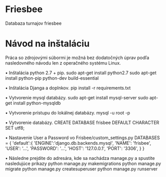 # Friesbee
Databaza turnajov friesbee

# Návod na inštaláciu
Práca so zdrojovými súbormi je možná bez dodatočných úprav podľa nasledovného návodu len z operačného systému Linux. 

•	Inštalácia python 2.7 + pip.
		sudo apt-get install python2.7
		sudo apt-get install python-pip python-dev build-essential

•	Inštalácia Djanga a doplnkov.
		pip install -r requirements.txt

•	Vytvorenie mysql databázy.
		sudo apt-get install mysql-server
		sudo apt-get install python-mysqldb

•	Vytvorenie prístupu do lokálnej databázy.
		mysql -u root -p

•	Vytvorenie databázy.
		CREATE DATABASE frisbee DEFAULT CHARACTER SET utf8;

•	Nastavenie User a Password vo Frisbee/custom_settings.py
		DATABASES = {
  		'default':{
      			'ENGINE':'django.db.backends.mysql',
      			'NAME': 'frisbee',
      			'USER': '...',
      			'PASSWORD': '...',
      			'HOST': '127.0.0.1',
      			'PORT': '3306',
				  }
				}

•	Následne prejdite do adresára, kde sa nachádza manage.py a spustite nasledujúce príkazy
	  python manage.py makemigrations
		python manage.py migrate
		python manage.py createsuperuser
		python manage.py runserver

